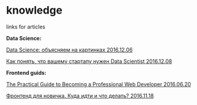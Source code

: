 # knowledge
links for articles


<strong>Data Science:</strong>

<a href="http://ain.ua/special/data-science/">Data Science: объясняем на картинках 2016.12.06</a>

<a href="http://ain.ua/special/data-scientist/">Как понять, что вашему стартапу нужен Data Scientist 2016.12.08</a>



<strong>Frontend guids:</strong>

<a href="https://medium.freecodecamp.com/the-practical-guide-to-becoming-a-professional-web-developer-2f255bc25c90#.vqz5e9grc">The Practical Guide to Becoming a Professional Web Developer 2016.06.20</a>

<a href="https://medium.com/@gucol_lu/%D1%84%D1%80%D0%BE%D0%BD%D1%82%D0%B5%D0%BD%D0%B4-%D0%B4%D0%BB%D1%8F-%D0%BD%D0%BE%D0%B2%D0%B8%D1%87%D0%BA%D0%B0-%D0%BA%D1%83%D0%B4%D0%B0-%D0%B8%D0%B4%D1%82%D0%B8-%D0%B8-%D1%87%D1%82%D0%BE-%D0%B4%D0%B5%D0%BB%D0%B0%D1%82%D1%8C-5397d1185a10#.z3hakt2b5">Фронтенд для новичка. Куда идти и что делать? 2016.11.18 </a>
